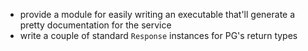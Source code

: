 * provide a module for easily writing an executable that'll generate a
  pretty documentation for the service
* write a couple of standard `Response` instances for PG's return types
